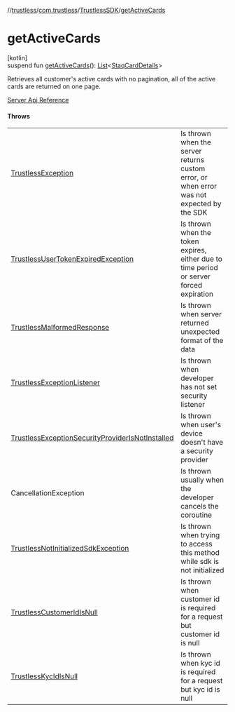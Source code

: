 //[trustless](../../../index.md)/[com.trustless](../index.md)/[TrustlessSDK](index.md)/[getActiveCards](get-active-cards.md)

# getActiveCards

[kotlin]\
suspend fun [getActiveCards](get-active-cards.md)(): [List](https://kotlinlang.org/api/latest/jvm/stdlib/kotlin.collections/-list/index.html)&lt;[StaqCardDetails](../../com.trustless.requests.cards/-staq-card-details/index.md)&gt;

Retrieves all customer's active cards with no pagination, all of the active cards are returned on one page.

[Server Api Reference](https://developer.staq.io/docs/apis/cards#/Cards/List%20all%20cards)

#### Throws

| | |
|---|---|
| [TrustlessException](../../com.trustless.exceptions/-trustless-exception/index.md) | Is thrown when the server returns custom error, or when error was not expected by the SDK |
| [TrustlessUserTokenExpiredException](../../com.trustless.exceptions/-trustless-user-token-expired-exception/index.md) | Is thrown when the token expires, either due to time period or server forced expiration |
| [TrustlessMalformedResponse](../../com.trustless.exceptions/-trustless-malformed-response/index.md) | Is thrown when server returned unexpected format of the data |
| [TrustlessExceptionListener](../../com.trustless.exceptions/-trustless-exception-listener/index.md) | Is thrown when developer has not set security listener |
| [TrustlessExceptionSecurityProviderIsNotInstalled](../../com.trustless.exceptions/-trustless-exception-security-provider-is-not-installed/index.md) | Is thrown when user's device doesn't have a security provider |
| CancellationException | Is thrown usually when the developer cancels the coroutine |
| [TrustlessNotInitializedSdkException](../../com.trustless.exceptions/-trustless-not-initialized-sdk-exception/index.md) | Is thrown when trying to access this method while sdk is not initialized |
| [TrustlessCustomerIdIsNull](../../com.trustless.exceptions/-trustless-customer-id-is-null/index.md) | Is thrown when customer id is required for a request but customer id is null |
| [TrustlessKycIdIsNull](../../com.trustless.exceptions/-trustless-kyc-id-is-null/index.md) | Is thrown when kyc id is required for a request but kyc id is null |
